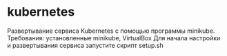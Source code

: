 # kubernetes
Развертывание сервиса Kubernetes с помощью программы minikube. 
Требования: установленные minikube, VirtualBox
Для начала настройки и развертывания сервиса запустите скрипт  setup.sh
